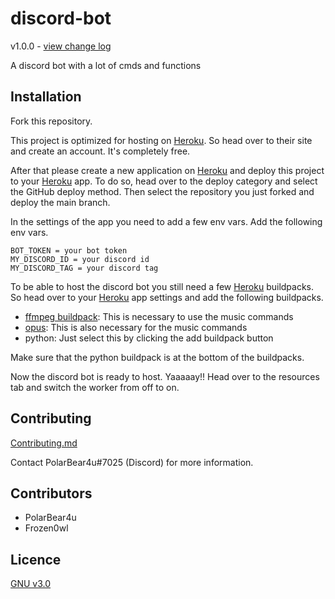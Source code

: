 # discord-bot
v1.0.0 - [view change log](.github/CHANGELOG.md)

A discord bot with a lot of cmds and functions

## Installation
Fork this repository.

This project is optimized for hosting on [Heroku](https://www.heroku.com/). So head over to their site and create an account. It's completely free.

After that please create a new application on [Heroku](https://www.heroku.com/) and deploy this project to your [Heroku](https://www.heroku.com/) app. To do so, head over to the deploy category and select the GitHub deploy method. Then select the repository you just forked and deploy the main branch. 

In the settings of the app you need to add a few env vars. Add the following env vars.
```
BOT_TOKEN = your bot token
MY_DISCORD_ID = your discord id
MY_DISCORD_TAG = your discord tag
```

To be able to host the discord bot you still need a few [Heroku](https://www.heroku.com/) buildpacks. So head over to your [Heroku](https://www.heroku.com/) app settings and add the following buildpacks.

- [ffmpeg buildpack](https://github.com/jonathanong/heroku-buildpack-ffmpeg-latest): This is necessary to use the music commands
- [opus](https://github.com/xrisk/heroku-opus): This is also necessary for the music commands
- python: Just select this by clicking the add buildpack button

Make sure that the python buildpack is at the bottom of the buildpacks.

Now the discord bot is ready to host. Yaaaaay!! Head over to the resources tab and switch the worker from off to on.

## Contributing
[Contributing.md](.github/CONTRIBUTING.md)

Contact PolarBear4u#7025 (Discord) for more information.

## Contributors
- PolarBear4u
- Frozen0wl

## Licence
[GNU v3.0](LICENSE)


